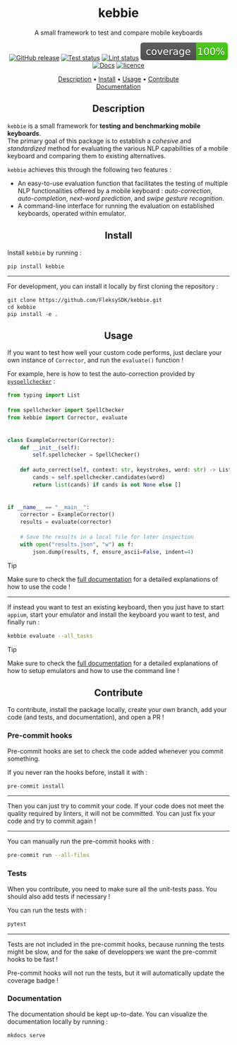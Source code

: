 <h1 align="center">kebbie</h1>
<p align="center">
A small framework to test and compare mobile keyboards
</p>

<p align="center">
    <a href="https://github.com/FleksySDK/kebbie/releases"><img src="https://img.shields.io/github/release/FleksySDK/kebbie.svg" alt="GitHub release" /></a>
    <a href="https://github.com/FleksySDK/kebbie/actions/workflows/pytest.yaml"><img src="https://github.com/FleksySDK/kebbie/actions/workflows/pytest.yaml/badge.svg" alt="Test status" /></a>
    <a href="https://github.com/FleksySDK/kebbie/actions/workflows/lint.yaml"><img src="https://github.com/FleksySDK/kebbie/actions/workflows/lint.yaml/badge.svg" alt="Lint status" /></a>
    <img src=".github/badges/coverage.svg" alt="Coverage status" />
    <a href="https://FleksySDK.github.io/kebbie"><img src="https://img.shields.io/website?down_message=failing&label=docs&up_color=green&up_message=passing&url=https%3A%2F%2FFleksySDK.github.io%2Fkebbie" alt="Docs" /></a>
    <a href="https://github.com/FleksySDK/kebbie/blob/main/LICENSE"><img src="https://img.shields.io/badge/License-MIT-yellow.svg" alt="licence" /></a>
</p>

<p align="center">
  <a href="#description">Description</a> •
  <a href="#install">Install</a> •
  <a href="#usage">Usage</a> •
  <a href="#contribute">Contribute</a>
  <br>
  <a href="https://FleksySDK.github.io/kebbie/" target="_blank">Documentation</a>
</p>


<h2 align="center">Description</h2>

`kebbie` is a small framework for **testing and benchmarking mobile keyboards**.  
The primary goal of this package is to establish a *cohesive* and *standardized* method for evaluating the various NLP capabilities of a mobile keyboard and comparing them to existing alternatives.

`kebbie` achieves this through the following two features :

* An easy-to-use evaluation function that facilitates the testing of multiple NLP functionalities offered by a mobile keyboard : *auto-correction*, *auto-completion*, *next-word prediction*, and *swipe gesture recognition*.
* A command-line interface for running the evaluation on established keyboards, operated within emulator.


<h2 align="center">Install</h2>

Install `kebbie` by running :


```
pip install kebbie
```

---

For development, you can install it locally by first cloning the repository :

```
git clone https://github.com/FleksySDK/kebbie.git
cd kebbie
pip install -e .
```

<h2 align="center">Usage</h2>

If you want to test how well your custom code performs, just declare your own instance of `Corrector`, and run the `evaluate()` function !

For example, here is how to test the auto-correction provided by [`pyspellchecker`](https://github.com/barrust/pyspellchecker) :

```python
from typing import List

from spellchecker import SpellChecker
from kebbie import Corrector, evaluate


class ExampleCorrector(Corrector):
    def __init__(self):
        self.spellchecker = SpellChecker()

    def auto_correct(self, context: str, keystrokes, word: str) -> List[str]:
        cands = self.spellchecker.candidates(word)
        return list(cands) if cands is not None else []


if __name__ == "__main__":
    corrector = ExampleCorrector()
    results = evaluate(corrector)

    # Save the results in a local file for later inspection
    with open("results.json", "w") as f:
        json.dump(results, f, ensure_ascii=False, indent=4)
```

> [!TIP]
> Make sure to check the [full documentation](https://FleksySDK.github.io/kebbie/usage/) for a detailed explanations of how to use the code !

---

If instead you want to test an existing keyboard, then you just have to start `appium`, start your emulator and install the keyboard you want to test, and finally run :

```bash
kebbie evaluate --all_tasks
```

> [!TIP]
> Make sure to check the [full documentation](https://FleksySDK.github.io/kebbie/emulated_keyboard/) for a detailed explanations of how to setup emulators and how to use the command line !


<h2 align="center">Contribute</h2>

To contribute, install the package locally, create your own branch, add your code (and tests, and documentation), and open a PR !

### Pre-commit hooks

Pre-commit hooks are set to check the code added whenever you commit something.

If you never ran the hooks before, install it with :

```bash
pre-commit install
```

---

Then you can just try to commit your code. If your code does not meet the quality required by linters, it will not be committed. You can just fix your code and try to commit again !

---

You can manually run the pre-commit hooks with :

```bash
pre-commit run --all-files
```

### Tests

When you contribute, you need to make sure all the unit-tests pass. You should also add tests if necessary !

You can run the tests with :

```bash
pytest
```

---

Tests are not included in the pre-commit hooks, because running the tests might be slow, and for the sake of developpers we want the pre-commit hooks to be fast !

Pre-commit hooks will not run the tests, but it will automatically update the coverage badge !

### Documentation

The documentation should be kept up-to-date. You can visualize the documentation locally by running :

```bash
mkdocs serve
```
